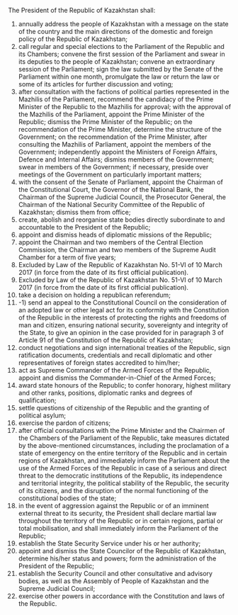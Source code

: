 The President of the Republic of Kazakhstan shall:
1) annually address the people of Kazakhstan with a message on the state of the country and the main directions of the domestic and foreign policy of the Republic of Kazakhstan;
2) call regular and special elections to the Parliament of the Republic and its Chambers; convene the first session of the Parliament and swear in its deputies to the people of Kazakhstan; convene an extraordinary session of the Parliament; sign the law submitted by the Senate of the Parliament within one month, promulgate the law or return the law or some of its articles for further discussion and voting;  
3) after consultation with the factions of political parties represented in the Mazhilis of the Parliament, recommend the candidacy of the Prime Minister of the Republic to the Mazhilis for approval; with the approval of the Mazhilis of the Parliament, appoint the Prime Minister of the Republic; dismiss the Prime Minister of the Republic; on the recommendation of the Prime Minister, determine the structure of the Government; on the recommendation of the Prime Minister, after consulting the Mazhilis of Parliament, appoint the members of the Government; independently appoint the Ministers of Foreign Affairs, Defence and Internal Affairs; dismiss members of the Government; swear in members of the Government; if necessary, preside over meetings of the Government on particularly important matters;
4) with the consent of the Senate of Parliament, appoint the Chairman of the Constitutional Court, the Governor of the National Bank, the Chairman of the Supreme Judicial Council, the Prosecutor General, the Chairman of the National Security Committee of the Republic of Kazakhstan; dismiss them from office;
5) create, abolish and reorganise state bodies directly subordinate to and accountable to the President of the Republic;
6) appoint and dismiss heads of diplomatic missions of the Republic;
7) appoint the Chairman and two members of the Central Election Commission, the Chairman and two members of the Supreme Audit Chamber for a term of five years;
8) Excluded by Law of the Republic of Kazakhstan No. 51-VI of 10 March 2017 (in force from the date of its first official publication).
9) Excluded by Law of the Republic of Kazakhstan No. 51-VI of 10 March 2017 (in force from the date of its first official publication).
10) take a decision on holding a republican referendum;
10) -1) send an appeal to the Constitutional Council on the consideration of an adopted law or other legal act for its conformity with the Constitution of the Republic in the interests of protecting the rights and freedoms of man and citizen, ensuring national security, sovereignty and integrity of the State, to give an opinion in the case provided for in paragraph 3 of Article 91 of the Constitution of the Republic of Kazakhstan;
11) conduct negotiations and sign international treaties of the Republic, sign ratification documents, credentials and recall diplomatic and other representatives of foreign states accredited to him/her;
12) act as Supreme Commander of the Armed Forces of the Republic, appoint and dismiss the Commander-in-Chief of the Armed Forces;
13) award state honours of the Republic; to confer honorary, highest military and other ranks, positions, diplomatic ranks and degrees of qualification;
14) settle questions of citizenship of the Republic and the granting of political asylum;
15) exercise the pardon of citizens;
16) after official consultations with the Prime Minister and the Chairmen of the Chambers of the Parliament of the Republic, take measures dictated by the above-mentioned circumstances, including the proclamation of a state of emergency on the entire territory of the Republic and in certain regions of Kazakhstan, and immediately inform the Parliament about the use of the Armed Forces of the Republic in case of a serious and direct threat to the democratic institutions of the Republic, its independence and territorial integrity, the political stability of the Republic, the security of its citizens, and the disruption of the normal functioning of the constitutional bodies of the state;
17) in the event of aggression against the Republic or of an imminent external threat to its security, the President shall declare martial law throughout the territory of the Republic or in certain regions, partial or total mobilisation, and shall immediately inform the Parliament of the Republic;
18) establish the State Security Service under his or her authority;
19) appoint and dismiss the State Councilor of the Republic of Kazakhstan, determine his/her status and powers; form the administration of the President of the Republic;
20) establish the Security Council and other consultative and advisory bodies, as well as the Assembly of People of Kazakhstan and the Supreme Judicial Council;
21) exercise other powers in accordance with the Constitution and laws of the Republic.
